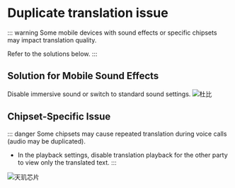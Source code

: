 # Duplicate translation issue

::: warning
Some mobile devices with sound effects or specific chipsets may impact translation quality.

Refer to the solutions below.
:::

## Solution for Mobile Sound Effects

Disable immersive sound or switch to standard sound settings.
![杜比](https://bu.dusays.com/2024/10/29/672099d3e1fd6.png)

## Chipset-Specific Issue

::: danger
Some chipsets may cause repeated translation during voice calls (audio may be duplicated).

- In the playback settings, disable translation playback for the other party to view only the translated text.
  :::

![天玑芯片](https://bu.dusays.com/2024/10/29/6720a3cc95cc1.png)
